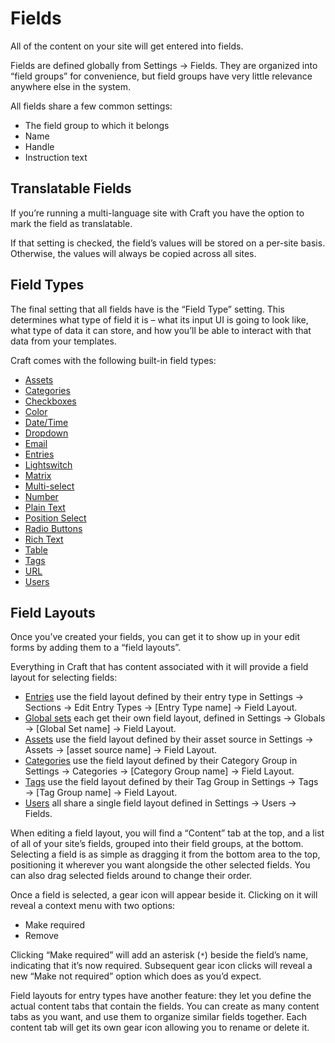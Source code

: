 Fields
=======

All of the content on your site will get entered into fields.

Fields are defined globally from Settings → Fields. They are organized into “field groups” for convenience, but field groups have very little relevance anywhere else in the system.

All fields share a few common settings:

* The field group to which it belongs
* Name
* Handle
* Instruction text

## Translatable Fields

If you’re running a multi-language site with Craft you have the option to mark the field as translatable.

If that setting is checked, the field’s values will be stored on a per-site basis. Otherwise, the values will always be copied across all sites.

## Field Types

The final setting that all fields have is the “Field Type” setting. This determines what type of field it is – what its input UI is going to look like, what type of data it can store, and how you’ll be able to interact with that data from your templates.

Craft comes with the following built-in field types:

* [Assets](assets-fields.md)
* [Categories](categories-fields.md)
* [Checkboxes](checkboxes-fields.md)
* [Color](color-fields.md)
* [Date/Time](date-time-fields.md)
* [Dropdown](dropdown-fields.md)
* [Email](email-fields.md)
* [Entries](entries-fields.md)
* [Lightswitch](lightswitch-fields.md)
* [Matrix](matrix-fields.md)
* [Multi-select](multi-select-fields.md)
* [Number](number-fields.md)
* [Plain Text](plain-text-fields.md)
* [Position Select](position-select-fields.md)
* [Radio Buttons](radio-buttons-fields.md)
* [Rich Text](rich-text-fields.md)
* [Table](table-fields.md)
* [Tags](tags-fields.md)
* [URL](url-fields.md)
* [Users](users-fields.md)


## Field Layouts

Once you’ve created your fields, you can get it to show up in your edit forms by adding them to a “field layouts”.

Everything in Craft that has content associated with it will provide a field layout for selecting fields:

* [Entries](en/sections-and-entries.md) use the field layout defined by their entry type in Settings → Sections → Edit Entry Types → [Entry Type name] → Field Layout.
* [Global sets](en/globals.md) each get their own field layout, defined in Settings → Globals → [Global Set name] → Field Layout.
* [Assets](en/assets.md) use the field layout defined by their asset source in Settings → Assets → [asset source name] → Field Layout.
* [Categories](en/categories) use the field layout defined by their Category Group in Settings → Categories → [Category Group name] → Field Layout.
* [Tags](en/tags) use the field layout defined by their Tag Group in Settings → Tags → [Tag Group name] → Field Layout.
* [Users](en/users) all share a single field layout defined in Settings → Users → Fields.

When editing a field layout, you will find a “Content” tab at the top, and a list of all of your site’s fields, grouped into their field groups, at the bottom. Selecting a field is as simple as dragging it from the bottom area to the top, positioning it wherever you want alongside the other selected fields. You can also drag selected fields around to change their order.

Once a field is selected, a gear icon will appear beside it. Clicking on it will reveal a context menu with two options:

* Make required
* Remove

Clicking “Make required” will add an asterisk (`*`) beside the field’s name, indicating that it’s now required. Subsequent gear icon clicks will reveal a new “Make not required” option which does as you’d expect.

Field layouts for entry types have another feature: they let you define the actual content tabs that contain the fields. You can create as many content tabs as you want, and use them to organize similar fields together. Each content tab will get its own gear icon allowing you to rename or delete it.
